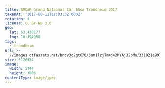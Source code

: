 ```yaml
---
title: AMCAR Grand National Car Show Trondheim 2017
takenAt: '2017-08-11T18:03:32.000Z'
rotation: 0
license: CC BY-ND 3.0
geo:
  lat: 63.430177
  lng: 10.394958
tags:
  - trondheim
url: >-
  //images.ctfassets.net/bncv3c2gt878/5um1lzjTmXd42MYAj32bMu/331021e9971b684aad706d18751f32f1/amcar-grand-national-car-show-trondheim-2017_36461824136_o
size: 5126034
image:
  width: 5344
  height: 3006
contentType: image/jpeg
---
```


